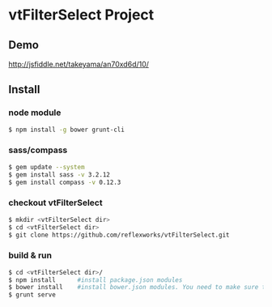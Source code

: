 # vtFilterSelect Project

## Demo
http://jsfiddle.net/takeyama/an70xd6d/10/

## Install

### node module 
```bash
$ npm install -g bower grunt-cli
```

### sass/compass
```bash
$ gem update --system
$ gem install sass -v 3.2.12
$ gem install compass -v 0.12.3
```

### checkout vtFilterSelect
```bash
$ mkdir <vtFilterSelect dir>
$ cd <vtFilterSelect dir>
$ git clone https://github.com/reflexworks/vtFilterSelect.git
```

### build & run
```bash
$ cd <vtFilterSelect dir>/
$ npm install      #install package.json modules
$ bower install    #install bower.json modules. You need to make sure to set git paths. 
$ grunt serve      
```
